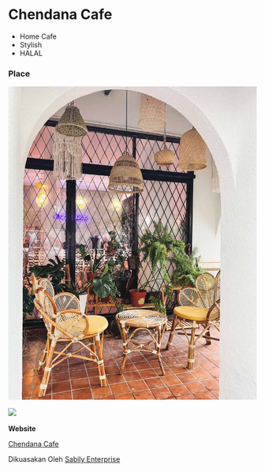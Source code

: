 # Chendana Cafe

- Home Cafe
- Stylish
- HALAL

### Place

![](https://github.com/maui2023/chendana-cafe/blob/core/assets/img/cendana.jpg)

<img src="(https://github.com/maui2023/chendana-cafe/blob/core/assets/img/cendana.jpg)" width="48">

**Website**

[Chendana Cafe](https://order.wasap.tk/chendana-cafe "Chendana Cafe")

Dikuasakan Oleh [Sabily Enterprise](https://sabily.info/web "Sabily Enterprise")
